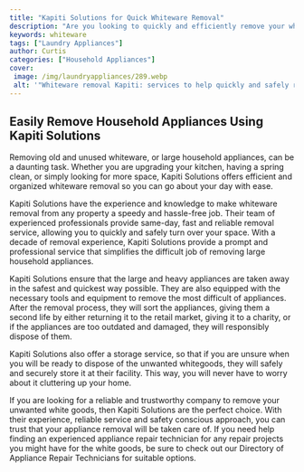 ```yaml
---
title: "Kapiti Solutions for Quick Whiteware Removal"
description: "Are you looking to quickly and efficiently remove your whiteware? Kapiti Solutions offers a range of solutions that can help you get the job done in a flash. Learn more in this blog post."
keywords: whiteware
tags: ["Laundry Appliances"]
author: Curtis
categories: ["Household Appliances"]
cover: 
 image: /img/laundryappliances/289.webp
 alt: '"Whiteware removal Kapiti: services to help quickly and safely remove whiteware from your home."'
---
```

## Easily Remove Household Appliances Using Kapiti Solutions 
Removing old and unused whiteware, or large household appliances, can be a daunting task. Whether you are upgrading your kitchen, having a spring clean, or simply looking for more space, Kapiti Solutions offers efficient and organized whiteware removal so you can go about your day with ease.

Kapiti Solutions have the experience and knowledge to make whiteware removal from any property a speedy and hassle-free job. Their team of experienced professionals provide same-day, fast and reliable removal service, allowing you to quickly and safely turn over your space. With a decade of removal experience, Kapiti Solutions provide a prompt and professional service that simplifies the difficult job of removing large household appliances.

Kapiti Solutions ensure that the large and heavy appliances are taken away in the safest and quickest way possible. They are also equipped with the necessary tools and equipment to remove the most difficult of appliances. After the removal process, they will sort the appliances, giving them a second life by either returning it to the retail market, giving it to a charity, or if the appliances are too outdated and damaged, they will responsibly dispose of them.

Kapiti Solutions also offer a storage service, so that if you are unsure when you will be ready to dispose of the unwanted whitegoods, they will safely and securely store it at their facility. This way, you will never have to worry about it cluttering up your home.

If you are looking for a reliable and trustworthy company to remove your unwanted white goods, then Kapiti Solutions are the perfect choice. With their experience, reliable service and safety conscious approach, you can trust that your appliance removal will be taken care of. If you need help finding an experienced appliance repair technician for any repair projects you might have for the white goods, be sure to check out our Directory of Appliance Repair Technicians for suitable options.
